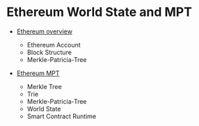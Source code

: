 # Ethereum World State and MPT

- [Ethereum overview](./notes/eth.md)
   * Ethereum Account
   * Block Structure
   * Merkle-Patricia-Tree

- [Ethereum MPT](./notes/mpt.md)
   * Merkle Tree
   * Trie
   * Merkle-Patricia-Tree
   * World State
   * Smart Contract Runtime

